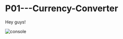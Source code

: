 # P01---Currency-Converter
Hey guys!

![console](https://user-images.githubusercontent.com/31771293/51713625-3569fe00-1ff8-11e9-9c39-8214a84e451f.PNG)

